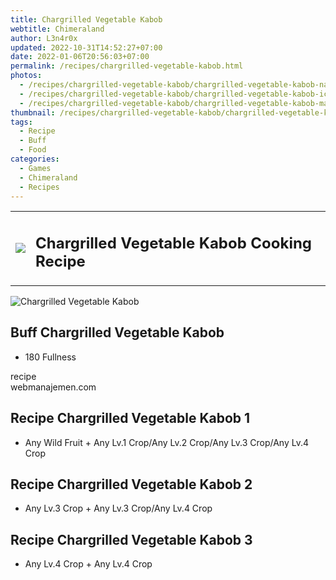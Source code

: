 ```yaml
---
title: Chargrilled Vegetable Kabob
webtitle: Chimeraland
author: L3n4r0x
updated: 2022-10-31T14:52:27+07:00
date: 2022-01-06T20:56:03+07:00
permalink: /recipes/chargrilled-vegetable-kabob.html
photos:
  - /recipes/chargrilled-vegetable-kabob/chargrilled-vegetable-kabob-name.webp
  - /recipes/chargrilled-vegetable-kabob/chargrilled-vegetable-kabob-icon.webp
  - /recipes/chargrilled-vegetable-kabob/chargrilled-vegetable-kabob-material.webp
thumbnail: /recipes/chargrilled-vegetable-kabob/chargrilled-vegetable-kabob-icon.webp
tags:
  - Recipe
  - Buff
  - Food
categories:
  - Games
  - Chimeraland
  - Recipes
---
```


<section id="bootstrap-wrapper"><link rel="stylesheet" href="https://cdn.statically.io/gh/dimaslanjaka/Web-Manajemen/40ac3225/css/bootstrap-4.5-wrapper.css"/><div class="row mb-2"><div class="col-md-12 mb-2"><table class="table" id="post-info"><tbody><tr><td><img class="d-inline-block me-2" src="/chimeraland/recipes/chargrilled-vegetable-kabob/chargrilled-vegetable-kabob-icon.webp" width="auto" height="auto"/></td><td><h1 class="fs-5">Chargrilled Vegetable Kabob Cooking Recipe</h1></td></tr></tbody></table></div></div><div class="card mb-2"><div class="row g-0"><div class="col-sm-4 position-relative mb-2"><img src="/chimeraland/recipes/chargrilled-vegetable-kabob/chargrilled-vegetable-kabob-material.webp" class="card-img fit-cover w-100 h-100" alt="Chargrilled Vegetable Kabob" data-fancybox="true"/></div><div class="col-sm-8 mb-2"><div class="card-body"><h2 class="card-title fs-5">Buff Chargrilled Vegetable Kabob</h2><div class="card-text"><ul><li>180 Fullness</li></ul></div><span class="badge rounded-pill bg-dark">recipe</span></div><div class="card-footer text-end text-muted">webmanajemen.com</div></div></div></div><div class="row mb-2"><div class="col-12 col-lg-6 recipe-item mb-2"><div class="card"><div class="card-body"><h2 class="card-title fs-5">Recipe Chargrilled Vegetable Kabob 1</h2><div class="card-text"><ul><li>Any Wild Fruit<span> + </span>Any Lv.1 Crop/Any Lv.2 Crop/Any Lv.3 Crop/Any Lv.4 Crop</li></ul></div></div></div></div><div class="col-12 col-lg-6 recipe-item mb-2"><div class="card"><div class="card-body"><h2 class="card-title fs-5">Recipe Chargrilled Vegetable Kabob 2</h2><div class="card-text"><ul><li>Any Lv.3 Crop<span> + </span>Any Lv.3 Crop/Any Lv.4 Crop</li></ul></div></div></div></div><div class="col-12 col-lg-6 recipe-item mb-2"><div class="card"><div class="card-body"><h2 class="card-title fs-5">Recipe Chargrilled Vegetable Kabob 3</h2><div class="card-text"><ul><li>Any Lv.4 Crop<span> + </span>Any Lv.4 Crop</li></ul></div></div></div></div></div></section>